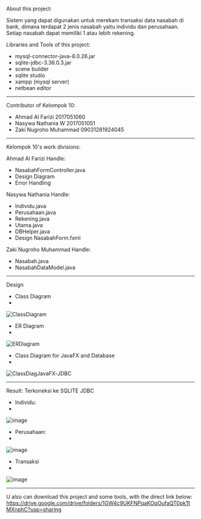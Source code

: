 About this project:

Sistem yang dapat digunakan untuk merekam transaksi data nasabah di bank, dimana terdapat 2 jenis nasabah yaitu individu dan perusahaan. Setiap nasabah dapat memiliki 1 atau lebih rekening.


Libraries and Tools of this project:

- mysql-connector-java-8.0.26.jar
- sqlite-jdbc-3.36.0.3.jar
- scene builder
- sqlite studio
- xampp (mysql server)
- netbean editor
-------------------------------------------

Contributor of Kelompok 10:

- Ahmad Al Farizi 2017051060
- Nasywa Nathania W 2017051051
- Zaki Nugroho Muhammad 09031281924045

-------------------------------------------

Kelompok 10's work divisions:

Ahmad Al Farizi Handle:
- NasabahFormController.java
- Design Diagram
- Error Handling

Nasywa Nathania Handle:
- Individu.java
- Perusahaan.java
- Rekening.java
- Utama.java
- DBHelper.java
- Design NasabahForm.fxml

Zaki Nugroho Muhammad Handle:
- Nasabah.java
- NasabahDataModel.java

-------------------------------------------

Design
- Class Diagram
- 
![ClassDiagram](https://user-images.githubusercontent.com/83463202/135701609-633a4328-b5f8-4116-b5c6-c72922df879b.png)

- ER Diagram
- 
![ERDiagram](https://user-images.githubusercontent.com/83463202/135701612-35c9dbdb-debd-4a56-9c1d-025ad89329e4.png)

- Class Diagram for JavaFX and Database
- 
![ClassDiagJavaFX-JDBC](https://user-images.githubusercontent.com/83463202/135701617-f6484abd-4cd0-478d-842c-72274834221b.png)

-------------------------------------------

Result:
Terkoneksi ke SQLITE JDBC

- Individu:
- 
![image](https://user-images.githubusercontent.com/83463202/135701977-15cb3abc-22fd-437a-80dd-869192225b48.png)

- Perusahaan:
- 
![image](https://user-images.githubusercontent.com/83463202/135702069-a1cdbd4b-2286-42f9-994d-263cadcb89e5.png)

- Transaksi
- 
![image](https://user-images.githubusercontent.com/83463202/135702106-cef4df17-af53-4f80-9654-ba59e87726e5.png)

-------------------------------------------
U also can download this project and some tools, with the direct link below:
https://drive.google.com/drive/folders/1GW4c9UKFNPqaKOqOufaQT0pkTtMXnphC?usp=sharing
